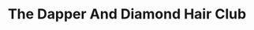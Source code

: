 ---
title: "The Dapper And Diamond Hair Club"
url: /chiswick-london/the-dapper-and-diamond-hair-club/
shop: hairdresser
---